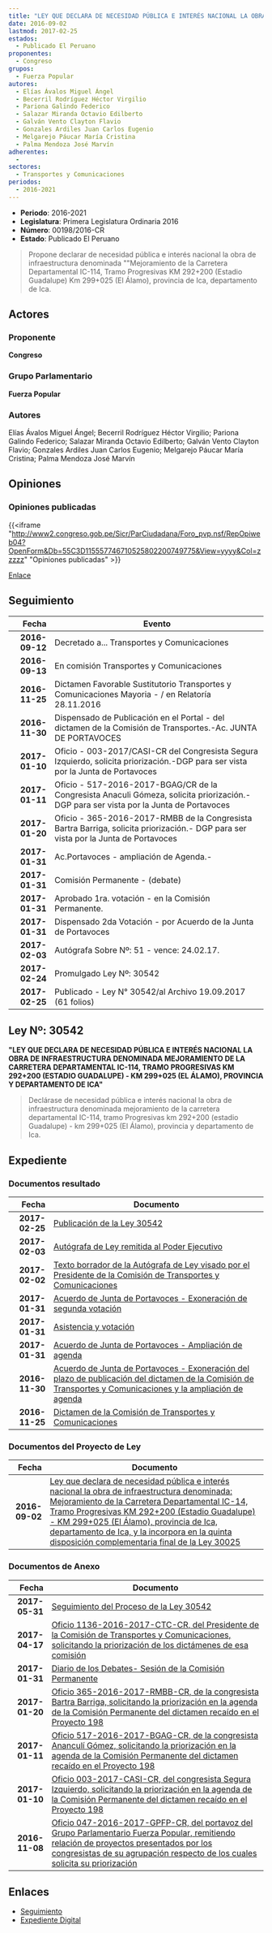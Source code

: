 ```yaml
---
title: "LEY QUE DECLARA DE NECESIDAD PÚBLICA E INTERÉS NACIONAL LA OBRA DE INFRAESTRUCTURA DENOMINADA 'MEJORAMIENTO DE LA CARRETERA DEPARTAMENTAL IC-114, TRAMO PROGRESIVAS KM 292+200 (ESTADIO GUADALUPE)-KM 299+025 (EL ÁLAMO), PROVINCIA DE ICA-DEPARTAMENTO DE ICA'."
date: 2016-09-02
lastmod: 2017-02-25
estados: 
  - Publicado El Peruano
proponentes: 
  - Congreso
grupos: 
  - Fuerza Popular
autores: 
  - Elías Ávalos Miguel Ángel
  - Becerril Rodríguez Héctor Virgilio
  - Pariona Galindo Federico
  - Salazar Miranda Octavio Edilberto
  - Galván Vento Clayton Flavio
  - Gonzales Ardiles Juan Carlos Eugenio
  - Melgarejo Páucar María Cristina
  - Palma Mendoza José Marvín
adherentes: 
  - 
sectores: 
  - Transportes y Comunicaciones
periodos: 
  - 2016-2021
---
```


- **Periodo**: 2016-2021
- **Legislatura**: Primera Legislatura Ordinaria 2016
- **Número**: 00198/2016-CR
- **Estado**: Publicado El Peruano

> Propone declarar de necesidad pública e interés nacional la obra de infraestructura denominada ""Mejoramiento de la Carretera Departamental IC-114, Tramo Progresivas KM 292+200 (Estadio Guadalupe) Km 299+025 (El Álamo), provincia de Ica, departamento de Ica.


## Actores

### Proponente

**Congreso**

### Grupo Parlamentario

**Fuerza Popular**

### Autores

Elías Ávalos Miguel Ángel; Becerril Rodríguez Héctor Virgilio; Pariona Galindo Federico; Salazar Miranda Octavio Edilberto; Galván Vento Clayton Flavio; Gonzales Ardiles Juan Carlos Eugenio; Melgarejo Páucar María Cristina; Palma Mendoza José Marvín


## Opiniones

### Opiniones publicadas

{{<iframe "http://www2.congreso.gob.pe/Sicr/ParCiudadana/Foro_pvp.nsf/RepOpiweb04?OpenForm&Db=55C3D115557746710525802200749775&View=yyyy&Col=zzzzz" "Opiniones publicadas" >}}

[Enlace](http://www2.congreso.gob.pe/Sicr/ParCiudadana/Foro_pvp.nsf/RepOpiweb04?OpenForm&Db=55C3D115557746710525802200749775&View=yyyy&Col=zzzzz)

## Seguimiento

| Fecha | Evento |
|------:|--------|
| **2016-09-12** | Decretado a... Transportes y Comunicaciones|
| **2016-09-13** | En comisión Transportes y Comunicaciones|
| **2016-11-25** | Dictamen Favorable Sustitutorio Transportes y Comunicaciones Mayoria - / en Relatoría 28.11.2016|
| **2016-11-30** | Dispensado de Publicación en el Portal - del dictamen de la Comisión de Transportes.-Ac. JUNTA DE PORTAVOCES|
| **2017-01-10** | Oficio - 003-2017/CASI-CR del Congresista Segura Izquierdo, solicita priorización.-DGP para ser vista por la Junta de Portavoces|
| **2017-01-11** | Oficio - 517-2016-2017-BGAG/CR de la Congresista Anaculi Gómeza, solicita priorización.- DGP para ser vista por la Junta de Portavoces|
| **2017-01-20** | Oficio - 365-2016-2017-RMBB de la Congresista Bartra Barriga, solicita priorización.- DGP para ser vista por la Junta de Portavoces|
| **2017-01-31** | Ac.Portavoces - ampliación de Agenda.-|
| **2017-01-31** | Comisión Permanente - (debate)|
| **2017-01-31** | Aprobado 1ra. votación - en la Comisión Permanente.|
| **2017-01-31** | Dispensado 2da Votación - por Acuerdo de la Junta de Portavoces|
| **2017-02-03** | Autógrafa Sobre Nº: 51 - vence: 24.02.17.|
| **2017-02-24** | Promulgado Ley Nº: 30542|
| **2017-02-25** | Publicado - Ley N° 30542/al Archivo 19.09.2017 (61 folios)|

## Ley Nº: 30542

**"LEY QUE DECLARA DE NECESIDAD PÚBLICA E INTERÉS NACIONAL LA OBRA DE INFRAESTRUCTURA DENOMINADA MEJORAMIENTO DE LA CARRETERA DEPARTAMENTAL IC-114, TRAMO PROGRESIVAS KM 292+200 (ESTADIO GUADALUPE) - KM 299+025 (EL ÁLAMO), PROVINCIA Y DEPARTAMENTO DE ICA"**

> Declárase de necesidad pública e interés nacional la obra de infraestructura denominada mejoramiento de la carretera departamental IC-114, tramo Progresivas km 292+200 (estadio Guadalupe) - km 299+025 (El Álamo), provincia y departamento de Ica.


## Expediente


### Documentos resultado

| Fecha | Documento |
|------:|--------|
| **2017-02-25** | [Publicación de la Ley 30542](http://www.leyes.congreso.gob.pe/Documentos/2016_2021/ADLP/Normas_Legales/30542-LEY.pdf) |
| **2017-02-03** | [Autógrafa de Ley remitida al Poder Ejecutivo](http://www.leyes.congreso.gob.pe/Documentos/2016_2021/Autografas/Ley_y_de_Resolucion_Legislativa/AU0019820170203.pdf) |
| **2017-02-02** | [Texto borrador de la Autógrafa de Ley visado por el Presidente de la Comisión de Transportes y Comunicaciones](http://www2.congreso.gob.pe/Sicr/TraDocEstProc/Contdoc03_2011.nsf/0/d0dd8c1769a4cd41052581310076279e/$FILE/BAU0019820170202.pdf) |
| **2017-01-31** | [Acuerdo de Junta de Portavoces - Exoneración de segunda votación](http://www.leyes.congreso.gob.pe/Documentos/2016_2021/Acuerdos/Junta_Portavoces/AJP0019820170131..PDF) |
| **2017-01-31** | [Asistencia y votación](http://www.leyes.congreso.gob.pe/Documentos/2016_2021/Asistencia_y_Votacion/Proyectos_de_Ley/AVCP0019820170131.pdf) |
| **2017-01-31** | [Acuerdo de Junta de Portavoces - Ampliación de agenda](http://www.leyes.congreso.gob.pe/Documentos/2016_2021/Acuerdos/Junta_Portavoces/AJP0019820170131.pdf) |
| **2016-11-30** | [Acuerdo de Junta de Portavoces - Exoneración del plazo de publicación del dictamen de la Comisión de Transportes y Comunicaciones y la ampliación de agenda](http://www.leyes.congreso.gob.pe/Documentos/2016_2021/Acuerdos/Junta_Portavoces/AJP0019820161130.pdf) |
| **2016-11-25** | [Dictamen de la Comisión de Transportes y Comunicaciones](http://www.leyes.congreso.gob.pe/Documentos/2016_2021/Dictamenes/Proyectos_de_Ley/00198DC23MAY20161125..pdf) |

### Documentos del Proyecto de Ley

| Fecha | Documento |
|------:|--------|
| **2016-09-02** | [Ley que declara de necesidad pública e interés nacional la obra de infraestructura denominada: Mejoramiento de la Carretera Departamental IC-14, Tramo Progresivas KM 292+200 (Estadio Guadalupe) - KM 299+025 (El Álamo), provincia de Ica, departamento de Ica, y la incorpora en la quinta disposición complementaria final de la Ley 30025](http://www.leyes.congreso.gob.pe/Documentos/2016_2021/Proyectos_de_Ley_y_de_Resoluciones_Legislativas/PL0019820160902..pdf) |

### Documentos de Anexo

| Fecha | Documento |
|------:|--------|
| **2017-05-31** | [Seguimiento del Proceso de la Ley 30542](http://www.leyes.congreso.gob.pe/Documentos/2016_2021/Seguimiento_de_Proyectos_de_Ley/00198PL20170531.pdf) |
| **2017-04-17** | [Oficio 1136-2016-2017-CTC-CR, del Presidente de la Comisión de Transportes y Comunicaciones, solicitando la priorización de los dictámenes de esa comisión](http://www.leyes.congreso.gob.pe/Documentos/2016_2021/Oficios/Comisiones_Ordinarias/OFICIO-1136-2016-2017-CTC-CR.pdf) |
| **2017-01-31** | [Diario de los Debates- Sesión de la Comisión Permanente](http://www2.congreso.gob.pe/Sicr/DiarioDebates/Publicad.nsf/SesionesPleno/05256D6E0073DFE9052580B90081ED56/$FILE/PER-2016-7.pdf) |
| **2017-01-20** | [Oficio 365-2016-2017-RMBB-CR, de la congresista Bartra Barriga, solicitando la priorización en la agenda de la Comisión Permanente del dictamen recaído en el Proyecto 198](http://www.leyes.congreso.gob.pe/Documentos/2016_2021/Oficios/Congresistas/OFICIO-365-2016-2017-RMBB-CR.pdf) |
| **2017-01-11** | [Oficio 517-2016-2017-BGAG-CR, de la congresista Ananculí Gómez, solicitando la priorización en la agenda de la Comisión Permanente del dictamen recaído en el Proyecto 198](http://www.leyes.congreso.gob.pe/Documentos/2016_2021/Oficios/Congresistas/OFICIO-517-2016-2017-BGAG-CR.pdf) |
| **2017-01-10** | [Oficio 003-2017-CASI-CR, del congresista Segura Izquierdo, solicitando la priorización en la agenda de la Comisión Permanente del dictamen recaído en el Proyecto 198](http://www.leyes.congreso.gob.pe/Documentos/2016_2021/Oficios/Congresistas/OFICIO-003-2017-CASI-CR.pdf) |
| **2016-11-08** | [Oficio 047-2016-2017-GPFP-CR, del portavoz del Grupo Parlamentario Fuerza Popular, remitiendo relación de proyectos presentados por los congresistas de su agrupación respecto de los cuales solicita su priorización](http://www.leyes.congreso.gob.pe/Documentos/2016_2021/Oficios/Grupos_Parlamentarios/OF-047-2016-2017-GPFP-CR.pdf) |

## Enlaces 

- [Seguimiento](http://www2.congreso.gob.pe/Sicr/TraDocEstProc/CLProLey2016.nsf/f7fff46988ca05b1052578e100829cc7/a0bfd99d6757b96d052580220077fa1a?OpenDocument)
- [Expediente Digital](http://www2.congreso.gob.pe/Sicr/TraDocEstProc/CLProLey2016.nsf/f7fff46988ca05b1052578e100829cc7/a0bfd99d6757b96d052580220077fa1a?OpenDocument&Click=05257FB7005EB655.eb71d0cf91d8294e05256cdf006b5706/$Body/0.1C6C)
